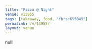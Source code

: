 ```yaml
---
title: "Pizza @ Night"
venue: v13955
tags: [takeaway, food, "fhrs:695049"]
permalink: /v/13955/
layout: venue
---
```

null